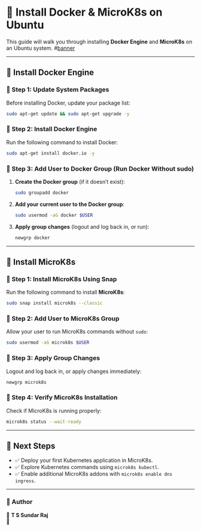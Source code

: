 # 🐳 Install Docker & MicroK8s on Ubuntu

This guide will walk you through installing **Docker Engine** and **MicroK8s** on an Ubuntu system.
#[banner](1596906900_dockerkuberneteslogo_story.jpg)


---

## 🚀 Install Docker Engine

### 🔹 Step 1: Update System Packages
Before installing Docker, update your package list:
```sh
sudo apt-get update && sudo apt-get upgrade -y
```

### 🔹 Step 2: Install Docker Engine
Run the following command to install Docker:
```sh
sudo apt-get install docker.io -y
```

### 🔹 Step 3: Add User to Docker Group (Run Docker Without sudo)
1. **Create the Docker group** (if it doesn’t exist):
    ```sh
    sudo groupadd docker
    ```
2. **Add your current user to the Docker group**:
    ```sh
    sudo usermod -aG docker $USER
    ```
3. **Apply group changes** (logout and log back in, or run):
    ```sh
    newgrp docker
    ```

---

## 🚢 Install MicroK8s

### 🔹 Step 1: Install MicroK8s Using Snap
Run the following command to install **MicroK8s**:
```sh
sudo snap install microk8s --classic
```

### 🔹 Step 2: Add User to MicroK8s Group
Allow your user to run MicroK8s commands without `sudo`:
```sh
sudo usermod -aG microk8s $USER
```

### 🔹 Step 3: Apply Group Changes
Logout and log back in, or apply changes immediately:
```sh
newgrp microk8s
```

### 🔹 Step 4: Verify MicroK8s Installation
Check if MicroK8s is running properly:
```sh
microk8s status --wait-ready
```

---

## 🎯 Next Steps
- ✅ Deploy your first Kubernetes application in MicroK8s.
- ✅ Explore Kubernetes commands using `microk8s kubectl`.
- ✅ Enable additional MicroK8s addons with `microk8s enable dns ingress`.

---

### 📌 Author  
🚀 **T S Sundar Raj**  
🔗


